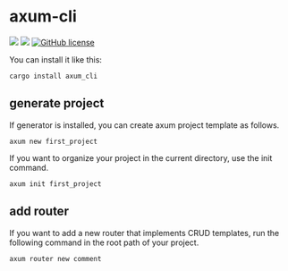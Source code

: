 # axum-cli

![](https://img.shields.io/badge/language-Rust-red) ![](https://img.shields.io/badge/version-0.1.0-brightgreen) [![GitHub license](https://img.shields.io/badge/license-MIT-blue.svg)](https://github.com/myyrakle/axum_generator/blob/master/LICENSE)

You can install it like this:

```
cargo install axum_cli
```

## generate project

If generator is installed, you can create axum project template as follows.

```
axum new first_project
```

If you want to organize your project in the current directory, use the init command.

```
axum init first_project
```

## add router

If you want to add a new router that implements CRUD templates, run the following command in the root path of your project.

```
axum router new comment
```

